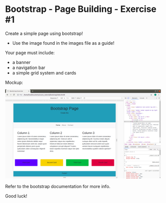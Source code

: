 # Bootstrap - Page Building - Exercise #1

Create a simple page using bootstrap!

- Use the image found in the images file as a guide!

Your page must include:

- a banner
- a navigation bar
- a simple grid system and cards

Mockup:

![Mockup](mockup.png)

Refer to the bootstrap documentation for more info.

Good luck!
